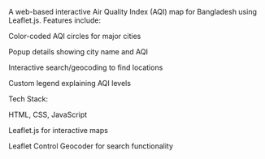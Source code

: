 A web-based interactive Air Quality Index (AQI) map for Bangladesh using Leaflet.js. Features include:

Color-coded AQI circles for major cities

Popup details showing city name and AQI

Interactive search/geocoding to find locations

Custom legend explaining AQI levels

Tech Stack:

HTML, CSS, JavaScript

Leaflet.js
 for interactive maps

Leaflet Control Geocoder
 for search functionality

